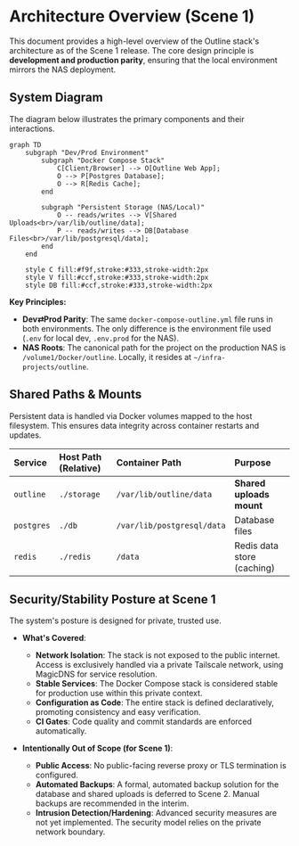 # Architecture Overview (Scene 1)

This document provides a high-level overview of the Outline stack's architecture as of the Scene 1 release. The core design principle is **development and production parity**, ensuring that the local environment mirrors the NAS deployment.

## System Diagram

The diagram below illustrates the primary components and their interactions.

```mermaid
graph TD
    subgraph "Dev/Prod Environment"
        subgraph "Docker Compose Stack"
            C[Client/Browser] --> O[Outline Web App];
            O --> P[Postgres Database];
            O --> R[Redis Cache];
        end

        subgraph "Persistent Storage (NAS/Local)"
            O -- reads/writes --> V[Shared Uploads<br>/var/lib/outline/data];
            P -- reads/writes --> DB[Database Files<br>/var/lib/postgresql/data];
        end
    end

    style C fill:#f9f,stroke:#333,stroke-width:2px
    style V fill:#ccf,stroke:#333,stroke-width:2px
    style DB fill:#ccf,stroke:#333,stroke-width:2px
```

**Key Principles:**

*   **Dev⇄Prod Parity**: The same `docker-compose-outline.yml` file runs in both environments. The only difference is the environment file used (`.env` for local dev, `.env.prod` for the NAS).
*   **NAS Roots**: The canonical path for the project on the production NAS is `/volume1/Docker/outline`. Locally, it resides at `~/infra-projects/outline`.

## Shared Paths & Mounts

Persistent data is handled via Docker volumes mapped to the host filesystem. This ensures data integrity across container restarts and updates.

| Service    | Host Path (Relative) | Container Path                  | Purpose                     |
| :--------- | :------------------- | :------------------------------ | :-------------------------- |
| `outline`  | `./storage`          | `/var/lib/outline/data`         | **Shared uploads mount**    |
| `postgres` | `./db`               | `/var/lib/postgresql/data`      | Database files              |
| `redis`    | `./redis`            | `/data`                         | Redis data store (caching)  |

## Security/Stability Posture at Scene 1

The system's posture is designed for private, trusted use.

*   **What's Covered**:
    *   **Network Isolation**: The stack is not exposed to the public internet. Access is exclusively handled via a private Tailscale network, using MagicDNS for service resolution.
    *   **Stable Services**: The Docker Compose stack is considered stable for production use within this private context.
    *   **Configuration as Code**: The entire stack is defined declaratively, promoting consistency and easy verification.
    *   **CI Gates**: Code quality and commit standards are enforced automatically.

*   **Intentionally Out of Scope (for Scene 1)**:
    *   **Public Access**: No public-facing reverse proxy or TLS termination is configured.
    *   **Automated Backups**: A formal, automated backup solution for the database and shared uploads is deferred to Scene 2. Manual backups are recommended in the interim.
    *   **Intrusion Detection/Hardening**: Advanced security measures are not yet implemented. The security model relies on the private network boundary.